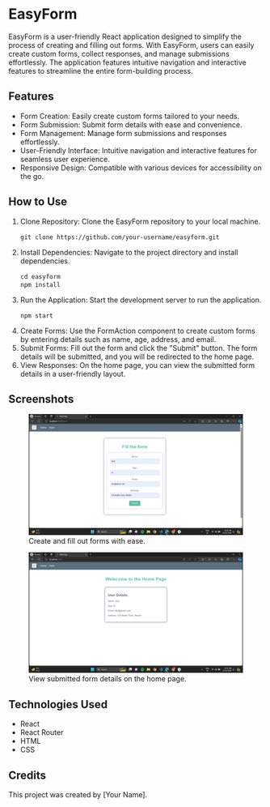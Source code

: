 <body>
  <h1>EasyForm</h1>
  <p>EasyForm is a user-friendly React application designed to simplify the process of creating and filling out forms. With EasyForm, users can easily create custom forms, collect responses, and manage submissions effortlessly. The application features intuitive navigation and interactive features to streamline the entire form-building process.</p>

  <h2>Features</h2>
  <ul>
    <li>Form Creation: Easily create custom forms tailored to your needs.</li>
    <li>Form Submission: Submit form details with ease and convenience.</li>
    <li>Form Management: Manage form submissions and responses effortlessly.</li>
    <li>User-Friendly Interface: Intuitive navigation and interactive features for seamless user experience.</li>
    <li>Responsive Design: Compatible with various devices for accessibility on the go.</li>
  </ul>

  <h2>How to Use</h2>
  <ol>
    <li>Clone Repository: Clone the EasyForm repository to your local machine.</li>
    <pre><code>git clone https://github.com/your-username/easyform.git</code></pre>
    <li>Install Dependencies: Navigate to the project directory and install dependencies.</li>
    <pre><code>cd easyform
npm install</code></pre>
    <li>Run the Application: Start the development server to run the application.</li>
    <pre><code>npm start</code></pre>
    <li>Create Forms: Use the FormAction component to create custom forms by entering details such as name, age, address, and email.</li>
    <li>Submit Forms: Fill out the form and click the "Submit" button. The form details will be submitted, and you will be redirected to the home page.</li>
    <li>View Responses: On the home page, you can view the submitted form details in a user-friendly layout.</li>
  </ol>

  <h2>Screenshots</h2>
  <figure>
    <img src="create-form.png" alt="Create and fill out forms with ease.">
    <figcaption>Create and fill out forms with ease.</figcaption>
  </figure>
  <figure>
    <img src="view-responses.png" alt="View submitted form details on the home page.">
    <figcaption>View submitted form details on the home page.</figcaption>
  </figure>

  <h2>Technologies Used</h2>
  <ul>
    <li>React</li>
    <li>React Router</li>
    <li>HTML</li>
    <li>CSS</li>
  </ul>

  <h2>Credits</h2>
  <p>This project was created by [Your Name].</p>
</body>
</html>


